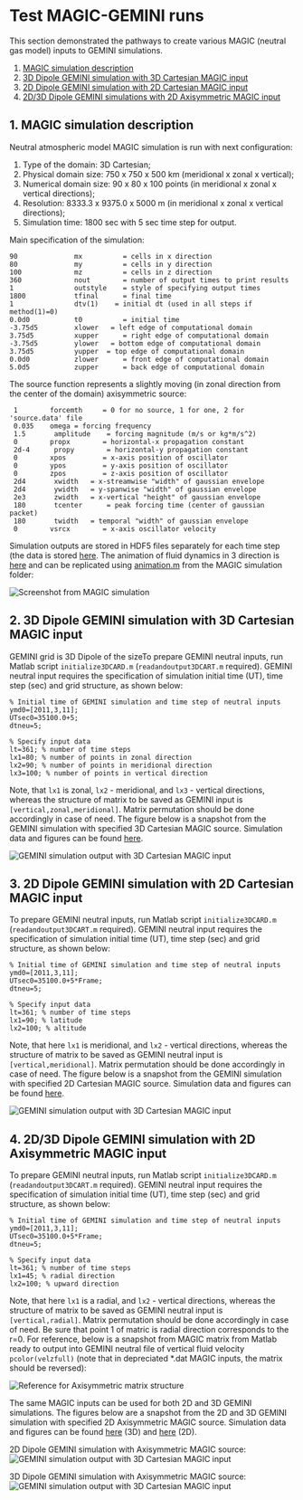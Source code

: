 # Test MAGIC-GEMINI runs

This section demonstrated the pathways to create various MAGIC (neutral gas model) inputs to GEMINI simulations.

1. [MAGIC simulation description](#magic_description)
2. [3D Dipole GEMINI simulation with 3D Cartesian MAGIC input](#3d_dipole_3d_neutral)
3. [2D Dipole GEMINI simulation with 2D Cartesian MAGIC input](#2d_dipole_2d_neutral)
4. [2D/3D Dipole GEMINI simulations with 2D Axisymmetric MAGIC input](#3d_dipole_2daxi_neutral)

<a name="magic_description"></a>
## 1. MAGIC simulation description

Neutral atmospheric model MAGIC simulation is run with next configuration:

1. Type of the domain: 3D Cartesian;
2. Physical domain size: 750 x 750 x 500 km (meridional x zonal x vertical);
3. Numerical domain size: 90 x 80 x 100 points (in meridional x zonal x vertical directions);
4. Resolution: 8333.3 x 9375.0 x 5000 m (in meridional x zonal x vertical directions);
5. Simulation time: 1800 sec with 5 sec time step for output.

Main specification of the simulation:

```
90              mx          = cells in x direction
80              my          = cells in y direction
100             mz          = cells in z direction
360             nout        = number of output times to print results
1               outstyle    = style of specifying output times
1800            tfinal      = final time
1               dtv(1)	  = initial dt (used in all steps if method(1)=0)
0.0d0           t0          = initial time
-3.75d5         xlower	 = left edge of computational domain
3.75d5          xupper      = right edge of computational domain
-3.75d5         ylower	 = bottom edge of computational domain
3.75d5          yupper	= top edge of computational domain
0.0d0           zlower      = front edge of computational domain
5.0d5           zupper      = back edge of computational domain
```

The source function represents a slightly moving (in zonal direction from the center of the domain) axisymmetric source:

```
 1        forcemth     = 0 for no source, 1 for one, 2 for 'source.data' file
 0.035    omega	= forcing frequency
 1.5	   amplitude    = forcing magnitude (m/s or kg*m/s^2)
 0	      propx        = horizontal-x propagation constant
 2d-4	   propy        = horizontal-y propagation constant
 0        xpos         = x-axis position of oscillator
 0        ypos         = y-axis position of oscillator
 0        zpos         = z-axis position of oscillator
 2d4	   xwidth	= x-streamwise "width" of gaussian envelope
 2d4	   ywidth	= y-spanwise "width" of gaussian envelope
 2e3	   zwidth	= x-vertical "height" of gaussian envelope
 180	   tcenter      = peak forcing time (center of gaussian packet)
 180	   twidth	= temporal "width" of gaussian envelope
 0        vsrcx        = x-axis oscillator velocity
```

Simulation outputs are stored in HDF5 files separately for each time step (the data is stored [here](https://www.dropbox.com/sh/z448k1ttjm9ljvx/AADKSWqPtiMuKYxYDmrw8kTHa?dl=0). The animation of fluid dynamics in 3 direction is [here](https://www.dropbox.com/s/pt4lqavc717a90a/MAGIC-movie.mp4?dl=0) and can be replicated using [animation.m](https://www.dropbox.com/s/pt4lqavc717a90a/MAGIC-movie.mp4?dl=0) from the MAGIC simulation folder:

![Screenshot from MAGIC simulation](pics/magicexample.jpg)

<a name="3d_dipole_3d_neutral"></a>
## 2. 3D Dipole GEMINI simulation with 3D Cartesian MAGIC input

GEMINI grid is 3D Dipole of the sizeTo prepare GEMINI neutral inputs, run Matlab script ``initialize3DCARD.m`` (``readandoutput3DCART.m`` required).
GEMINI neutral input requires the specification of simulation initial time (UT), time step (sec) and grid structure, as shown below:

```
% Initial time of GEMINI simulation and time step of neutral inputs
ymd0=[2011,3,11];
UTsec0=35100.0+5;
dtneu=5;

% Specify input data
lt=361; % number of time steps
lx1=80; % number of points in zonal direction
lx2=90; % number of points in meridional direction
lx3=100; % number of points in vertical direction
```

Note, that ``lx1`` is zonal, ``lx2`` - meridional, and ``lx3`` - vertical directions, whereas the structure of matrix to be saved as GEMINI input is ``[vertical,zonal,meridional]``. Matrix permutation should be done accordingly in case of need. The figure below is a snapshot from the GEMINI simulation with specified 3D Cartesian MAGIC source. Simulation data and figures can be found [here](https://www.dropbox.com/sh/59s2v9boscs61bb/AADseeIShD2tiFHlnaeIgFcNa?dl=0).

![GEMINI simulation output with 3D Cartesian MAGIC input](pics/3Dcart-v1-20110311_36225.000000.png)

<a name="2d_dipole_2d_neutral"></a>
## 3. 2D Dipole GEMINI simulation with 2D Cartesian MAGIC input

To prepare GEMINI neutral inputs, run Matlab script ``initialize3DCARD.m`` (``readandoutput3DCART.m`` required).
GEMINI neutral input requires the specification of simulation initial time (UT), time step (sec) and grid structure, as shown below:

```
% Initial time of GEMINI simulation and time step of neutral inputs
ymd0=[2011,3,11];
UTsec0=35100.0+5*Frame;
dtneu=5;

% Specify input data
lt=361; % number of time steps
lx1=90; % latitude
lx2=100; % altitude
```

Note, that here ``lx1`` is meridional, and ``lx2`` - vertical directions, whereas the structure of matrix to be saved as GEMINI neutral input is ``[vertical,meridional]``. Matrix permutation should be done accordingly in case of need. The figure below is a snapshot from the GEMINI simulation with specified 2D Cartesian MAGIC source. Simulation data and figures can be found [here](https://www.dropbox.com/sh/74gvxzoqyf459do/AAC92yoEkDH0CHXhX5CPmV4va?dl=0).

![GEMINI simulation output with 3D Cartesian MAGIC input](pics/2Dcart-v1-20110311_36225.000000.png)

<a name="3d_dipole_2daxi_neutral"></a>
## 4. 2D/3D Dipole GEMINI simulation with 2D Axisymmetric MAGIC input

To prepare GEMINI neutral inputs, run Matlab script ``initialize3DCARD.m`` (``readandoutput3DCART.m`` required).
GEMINI neutral input requires the specification of simulation initial time (UT), time step (sec) and grid structure, as shown below:

```
% Initial time of GEMINI simulation and time step of neutral inputs
ymd0=[2011,3,11];
UTsec0=35100.0+5*Frame;
dtneu=5;

% Specify input data
lt=361; % number of time steps
lx1=45; % radial direction
lx2=100; % upward direction
```

Note, that here ``lx1`` is a radial, and ``lx2`` - vertical directions, whereas the structure of matrix to be saved as GEMINI neutral input is ``[vertical,radial]``. Matrix permutation should be done accordingly in case of need. Be sure that point 1 of matric is radial direction corresponds to the r=0. For reference, below is a snapshot from MAGIC matrix from Matlab ready to output into GEMINI neutral file of vertical fluid velocity ``pcolor(velzfull)`` (note that in depreciated *.dat MAGIC inputs, the matrix should be reversed):

![Reference for Axisymmetric matrix structure](pics/pcolorreference.jpg)

The same MAGIC inputs can be used for both 2D and 3D GEMINI simulations. The figures below are a snapshot from the 2D and 3D GEMINI simulation with specified 2D Axisymmetric MAGIC source. Simulation data and figures can be found [here](https://www.dropbox.com/sh/m5juo70c9n3j0ud/AAC-lNyltlBL7sbzWOq0L0A6a?dl=0) (3D) and [here](https://www.dropbox.com/sh/oi7f3i5lf2bxtbr/AAAEpT6MegGXxeQ3MRUyvnUFa?dl=0) (2D).

2D Dipole GEMINI simulation with Axisymmetric MAGIC source:
![GEMINI simulation output with 3D Cartesian MAGIC input](pics/2daxi-v1-20110311_36225.000000.png)

3D Dipole GEMINI simulation with Axisymmetric MAGIC source:
![GEMINI simulation output with 3D Cartesian MAGIC input](pics/3daxi-v1-20110311_36225.000000.png)
